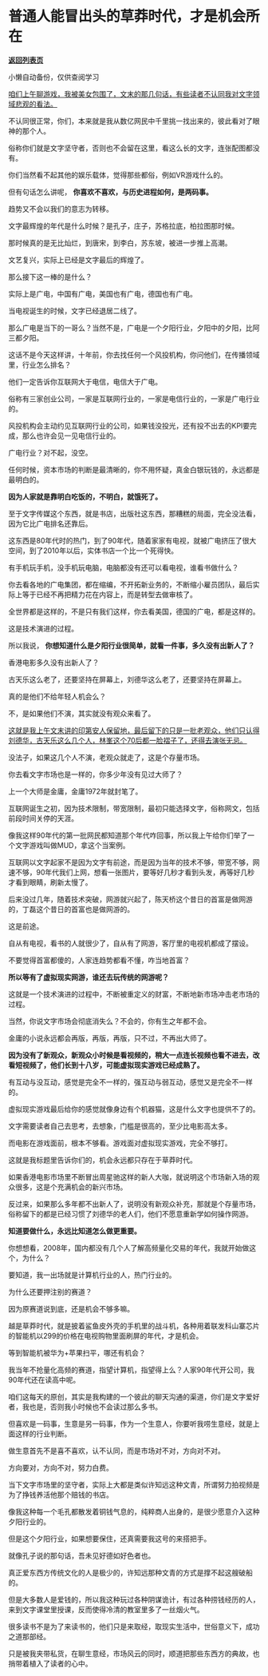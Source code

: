 # 普通人能冒出头的草莽时代，才是机会所在

[**返回列表页**](/gzh/记忆承载3)

小懒自动备份，仅供查阅学习

[咱们上午聊游戏，我被美女包围了，文末的那几句话，有些读者不认同我对文字领域悲观的看法。](http://mp.weixin.qq.com/s?__biz=MzU0MjYwNDU2Mw==&mid=2247512526&idx=1&sn=688c44b2a1310341cbe4622f5e19aae5&chksm=fb1addb2cc6d54a425dd830d06365b277b35ca2a6dc1f04216be79a878826710c8ec623ac07f&scene=21#wechat_redirect)  

不认同很正常，你们，本来就是我从数亿网民中千里挑一找出来的，彼此看对了眼神的那个人。  

俗称你们就是文字坚守者，否则也不会留在这里，看这么长的文字，连张配图都没有。  

你们当然看不起其他的娱乐载体，觉得那些都俗，例如VR游戏什么的。

但有句话怎么讲呢， **你喜欢不喜欢，与历史进程如何，是两码事。**  

趋势又不会以我们的意志为转移。  

文字最辉煌的年代是什么时候？是孔子，庄子，苏格拉底，柏拉图那时候。  

那时候真的是无比灿烂，到唐宋，到李白，苏东坡，被进一步推上高潮。  

文艺复兴，实际上已经是文字最后的辉煌了。  

那么接下这一棒的是什么？  

实际上是广电，中国有广电，美国也有广电，德国也有广电。

当电视诞生的时候，文字已经退居二线了。  

那么广电是当下的一哥么？当然不是，广电是一个夕阳行业，夕阳中的夕阳，比阿三都夕阳。  

这话不是今天这样讲，十年前，你去找任何一个风投机构，你问他们，在传播领域里，行业怎么排名？  

他们一定告诉你互联网大于电信，电信大于广电。

俗称有三家创业公司，一家是互联网行业的，一家是电信行业的，一家是广电行业的。  

风投机构会主动约见互联网行业的公司，如果钱没投光，还有投不出去的KPI要完成，那么也许会见一见电信行业的。  

广电行业？对不起，没空。  

任何时候，资本市场的判断是最清晰的，你不用怀疑，真金白银玩钱的，永远都是最明白的。  

 **因为人家就是靠明白吃饭的，不明白，就饿死了。**

至于文字传媒这个东西，就是书店，出版社这东西，那糟糕的局面，完全没法看，因为它比广电排名还靠后。  

这东西是80年代时的热门，到了90年代，随着家家有电视，就被广电挤压了很大空间，到了2010年以后，实体书店一个比一个死得快。

有手机玩手机，没手机玩电脑，电脑都没有还可以看电视，谁看书做什么？

你去看各地的广电集团，都在缩编，不开拓新业务的，不断缩小雇员团队，最后实际上等于已经不再把精力花在内容上，而是转型去做审核了。  

全世界都是这样的，不是只有我们这样，你去看美国，德国的广电，都是这样的。  

这是技术演进的过程。  

所以我说， **你想知道什么是夕阳行业很简单，就看一件事，多久没有出新人了？**  

香港电影多久没有出新人了？  

古天乐这么老了，还要坚持在屏幕上，刘德华这么老了，还要坚持在屏幕上。  

真的是他们不给年轻人机会么？  

不，是如果他们不演，其实就没有观众来看了。

[这就是我上午文末讲的印第安人保留地，最后留下的只是一批老观众，他们只认得刘德华，古天乐这么几个人，林峯这个70后都一脸褶子了，还得去演张无忌。](http://mp.weixin.qq.com/s?__biz=MzU0MjYwNDU2Mw==&mid=2247512526&idx=1&sn=688c44b2a1310341cbe4622f5e19aae5&chksm=fb1addb2cc6d54a425dd830d06365b277b35ca2a6dc1f04216be79a878826710c8ec623ac07f&scene=21#wechat_redirect)  

没法子，如果这几个人不演，老观众就走了，这是个存量市场。

你去看文字市场也是一样的，你多少年没有见过大师了？  

上一个大师是金庸，金庸1972年就封笔了。  

互联网诞生之初，因为技术限制，带宽限制，最初只能选择文字，俗称网文，包括前段时间关停的天涯。  

像我这样90年代的第一批网民都知道那个年代咋回事，所以我上午给你们举了一个文字游戏叫做MUD，拿这个当案例。  

互联网以文字起家不是因为文字有前途，而是因为当年的技术不够，带宽不够，网速不够，90年代我们上网，想看一张图片，要等好几秒才看到头发，再等好几秒才看到眼睛，刷新太慢了。

后来没过几年，随着技术突破，网游就兴起了，陈天桥这个昔日的首富是做网游的，丁磊这个昔日的首富也是做网游的。

这是前途。  

自从有电视，看书的人就很少了，自从有了网游，客厅里的电视机都成了摆设。  

不要觉得首富都傻的，人家连趋势都看不懂，咋当地首富？  

 **所以等有了虚拟现实网游，谁还去玩传统的网游呢？**  

这就是一个技术演进的过程中，不断被重定义的财富，不断地新市场冲击老市场的过程。  

当然，你说文字市场会彻底消失么？不会的，你有生之年都不会。  

金庸的小说永远都会再版，再版，再版，只不过，不再出大师了。  

 **因为没有了新观众，新观众小时候是看视频的，稍大一点连长视频也看不进去，改看短视频了，他们长到十八岁，可能虚拟现实游戏已经成熟了。**  

有互动与没互动，感觉是完全不一样的，强互动与弱互动，感觉又是完全不一样的。  

虚拟现实游戏最后给你的感觉就像身边有个机器猫，这是什么文字也提供不了的。  

文字需要读者自己去思考，去想象，门槛是很高的，至少比电影高太多。

而电影在游戏面前，根本不够看。游戏面对虚拟现实游戏，完全不够打。  

这就是我标题里告诉你们的，机会永远都只存在于草莽时代。  

如果香港电影市场里不断冒出周星驰这样的新人大咖，就说明这个市场新入场的观众很多，这是个充满机会的新兴市场。  

反过来，如果那么多年都不出新人了，说明没有新观众补充，那就是个存量市场，俗称留下的都是已经习惯了刘德华的老人们，他们不愿意重新学如何操作网游。  

 **知道要做什么，永远比知道怎么做更重要。**

你想想看，2008年，国内都没有几个人了解高频量化交易的年代，我就开始做这个，为什么？

要知道，我一出场就是计算机行业的人，热门行业的。

为什么还要押注别的赛道？

因为原赛道说到底，还是机会不够多嘛。

越是草莽时代，就是披着鲨鱼皮外壳的手机里的战斗机，各种用着联发科山寨芯片的智能机以299的价格在电视购物里面刷屏的年代，才是机会。

等到智能机被华为+苹果扫平，哪还有机会？

我当年不抢量化高频的赛道，指望计算机，指望得上么？人家90年代开公司，我90年代还在读高中呢。  

咱们这每天的原创，其实是我构建的一个彼此的聊天沟通的渠道，你们是文字爱好者，我也是，否则我小时候也不会读过那么多书。

但喜欢是一码事，生意是另一码事，作为一个生意人，你要听我唠生意经，就是上面这样的行业判断。  

做生意首先不是喜不喜欢，认不认同，而是市场对不对，方向对不对。

方向要对，方向不对，努力白费。

当下文字市场里的坚守者，实际上大都是类似许知远这种文青，所谓努力拍视频是为了挣钱养活他那个赔钱的书店。  

像我这种每一个毛孔都散发着铜钱气息的，纯粹商人出身的，是很少愿意介入这种夕阳行业的。  

但是这个夕阳行业，如果想要保住，还真需要我这号的来搭把手。  

就像孔子说的那句话，吾未见好德如好色者也。

真正爱东西方传统文化的人是极少的，许知远那种文青的方式是撑不起这艘破船的。

但是大多数人是爱钱的，所以我这种玩过各种阴谋诡计，有过各种捞钱经历的人，来到文字课堂里授课，反而使得冷清的教室里多了一丝烟火气。

很多读书不是为了来读书的，他们只是来取经，取现实生活中，世俗意义下，成功之道那部经。

只是被我夹带私货，在聊生意经，市场风云的同时，顺道把那些东西方的典故，也捎带着植入了读者的心中。

